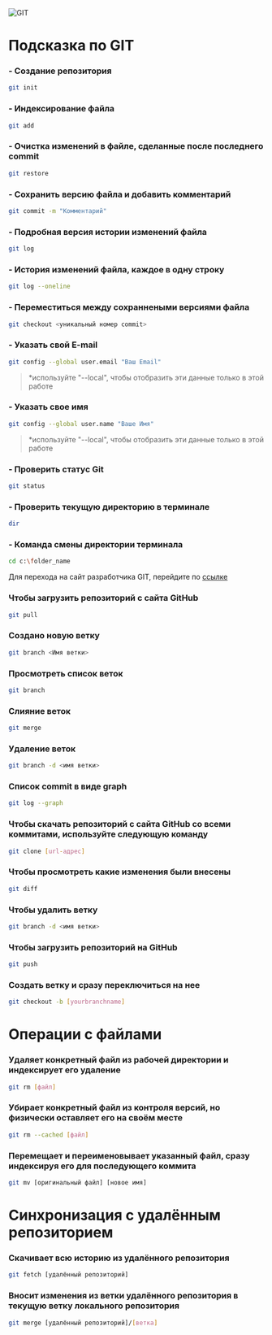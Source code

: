 <image src="https://seeklogo.com//images/G/git-logo-F4A93DAA20-seeklogo.com.png" alt="GIT">

# Подсказка по GIT

### - Создание репозитория
```sh
git init
```
### - Индексирование файла
```sh
git add
```
### - Очистка изменений в файле, сделанные после последнего commit
```sh
git restore
```
### - Сохранить версию файла и добавить комментарий
```sh
git commit -m "Комментарий"
```
### - Подробная версия истории изменений файла
```sh
git log
```
### - История изменений файла, каждое в одну строку
```sh
git log --oneline
```
### - Переместиться между сохраннеными версиями файла
```sh
git checkout <уникальный номер commit>
```
### - Указать свой E-mail
```sh
git config --global user.email "Ваш Email"
```
>*используйте "--local", чтобы отобразить эти данные только в этой работе
### - Указать свое имя
```sh
git config --global user.name "Ваше Имя"
```
>*используйте "--local", чтобы отобразить эти данные только в этой работе
### - Проверить статус Git
```sh
git status
```
### - Проверить текущую директорию в терминале
```sh
dir
```
### - Команда смены директории терминала
```sh
cd c:\folder_name
```

Для перехода на сайт разработчика GIT, перейдите по [ссылке](https://git-scm.com "Официальный сайт Git")
### Чтобы загрузить репозиторий с сайта GitHub
```sh
git pull
```
### Создано новую ветку
```sh
git branch <Имя ветки>
```
### Просмотреть список веток
```sh
git branch
```
### Слияние веток
```sh
git merge
```
### Удаление веток
```sh
git branch -d <имя ветки>
```
### Список commit в виде graph
```sh
git log --graph
```
### Чтобы скачать репозиторий с сайта GitHub со всеми коммитами, используйте следующую команду
```sh
git clone [url-адрес]
```
### Чтобы просмотреть какие изменения были внесены
```sh
git diff
```
### Чтобы удалить ветку
```sh
git branch -d <имя ветки>
```
### Чтобы загрузить репозиторий на GitHub
```sh
git push
```
### Создать ветку и сразу переключиться на нее
```sh
git checkout -b [yourbranchname]
```
# Операции с файлами
### Удаляет конкретный файл из рабочей директории и индексирует его удаление
```sh 
git rm [файл]
```
### Убирает конкретный файл из контроля версий, но физически оставляет его на своём месте
```sh 
git rm --cached [файл]
```
### Перемещает и переименовывает указанный файл, сразу индексируя его для последующего коммита

```sh
git mv [оригинальный файл] [новое имя]
```
# Синхронизация с удалённым репозиторием
### Скачивает всю историю из удалённого репозитория
```sh
git fetch [удалённый репозиторий]
```
### Вносит изменения из ветки удалённого репозитория в текущую ветку локального репозитория
```sh
git merge [удалённый репозиторий]/[ветка]
```